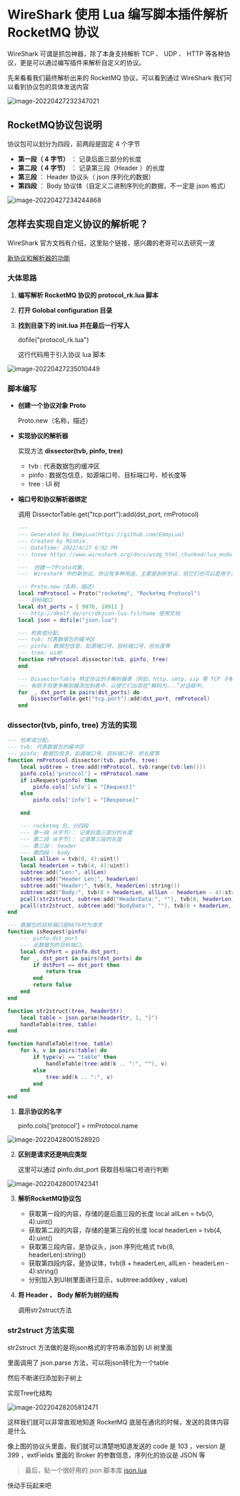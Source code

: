 # WireShark 使用 Lua 编写脚本插件解析 RocketMQ 协议

WireShark 可谓是抓包神器，除了本身支持解析 TCP 、 UDP 、 HTTP 等各种协议，更是可以通过编写插件来解析自定义的协议。

先来看看我们最终解析出来的 RocketMQ 协议，可以看到通过 WireShark 我们可以看到协议包的具体发送内容

![image-20220427232347021](https://tva1.sinaimg.cn/large/e6c9d24egy1h1tninsouhj21ci0u0dkg.jpg)

## RocketMQ协议包说明

协议包可以划分为四段，前两段是固定 4 个字节

-   **第一段（ 4 字节）** ： 记录后面三部分的长度
-   **第二段（ 4 字节）** ： 记录第三段（Header ）的长度
-   **第三段** ： Header 协议头（ json 序列化的数据）
-   **第四段** ： Body 协议体（自定义二进制序列化的数据，不一定是 json 格式）

![image-20220427234244868](https://tva1.sinaimg.cn/large/e6c9d24egy1h1tniorf9nj20rw09kmxh.jpg)

## 怎样去实现自定义协议的解析呢？

WireShark 官方文档有介绍，这里贴个链接，感兴趣的老哥可以去研究一波

[新协议和解析器的功能](https://www.wireshark.org/docs/wsdg_html_chunked/lua_module_Proto.html)

### 大体思路

1.  **编写解析 RocketMQ 协议的 protocol_rk.lua 脚本**
0.  **打开 Golobal configuration 目录**
0.  **找到目录下的 init.lua 并在最后一行写入**

    dofile("protocol_rk.lua")

    这行代码用于引入协议 lua 脚本

![image-20220427235010449](https://tva1.sinaimg.cn/large/e6c9d24egy1h1tnipucywj20ww0u0wih.jpg)

### 脚本编写

-   **创建一个协议对象 Proto**

    Proto.new（名称，描述）

-   **实现协议的解析器**

    实现方法 **dissector(tvb, pinfo, tree)**

    -   tvb : 代表数据包的缓冲区
    -   pinfo : 数据包信息，如源端口号、目标端口号、桢长度等
    -   tree : UI 树

-   **端口号和协议解析器绑定**

    调用 DissectorTable.get("tcp.port"):add(dst_port, rmProtocol)
    
    ```lua
    ---
    --- Generated by EmmyLua(https://github.com/EmmyLua)
    --- Created by MinXie.
    --- DateTime: 2022/4/27 6:02 PM
    --- tosee https://www.wireshark.org/docs/wsdg_html_chunked/lua_module_Proto.html#lua_class_Proto
    
    ---  创建一个Proto对象，
    ---  Wireshark 中的新协议。协议有多种用途。主要是剖析协议，但它们也可以是用于注册偏好以用于其他目的的假人。
    
    --- Proto.new（名称，描述）
    local rmProtocol = Proto("rocketmq", "Rocketmq Protocol")
    --- 目标端口
    local dst_ports = { 9876, 10911 }
    --- http://dkolf.de/src/dkjson-lua.fsl/home 使用文档
    local json = dofile("json.lua")
    
    --- 检索或分配。
    --- tvb: 代表数据包的缓冲区
    --- pinfo: 数据包信息，如源端口号、目标端口号、桢长度等
    --- tree: ui树
    function rmProtocol.dissector(tvb, pinfo, tree)
    end
    
    --- DissectorTable 特定协议的子解析器表（例如，http、smtp、sip 等 TCP 子解析器被添加到表“tcp.port”中）。
    --- 有助于将更多解剖器添加到表中，以便它们出现在“解码为...”对话框中。
    for _, dst_port in pairs(dst_ports) do
        DissectorTable.get("tcp.port"):add(dst_port, rmProtocol)
    end
    ```

### dissector(tvb, pinfo, tree) 方法的实现

```lua
--- 检索或分配。
--- tvb: 代表数据包的缓冲区
--- pinfo: 数据包信息，如源端口号、目标端口号、桢长度等
function rmProtocol.dissector(tvb, pinfo, tree)
    local subtree = tree:add(rmProtocol, tvb:range(tvb:len()))
    pinfo.cols['protocol'] = rmProtocol.name
    if isRequest(pinfo) then
        pinfo.cols['info'] = "[Request]"
    else
        pinfo.cols['info'] = "[Response]"

    end

    --- rocketmq 包，分四段
    --- 第一段（4字节）： 记录后面三部分的长度
    --- 第二段（4字节）： 记录第三段的长度
    --- 第三段： header
    --- 第四段： body
    local allLen = tvb(0, 4):uint()
    local headerLen = tvb(4, 4):uint()
    subtree:add("Len:", allLen)
    subtree:add("Header Len:", headerLen)
    subtree:add("Header:", tvb(8, headerLen):string())
    subtree:add("Body:", tvb(8 + headerLen, allLen - headerLen - 4):string())
    pcall(str2struct, subtree:add("HeaderData:", ""), tvb(8, headerLen):string())
    pcall(str2struct, subtree:add("BodyData:", ""), tvb(8 + headerLen, allLen - headerLen - 4):string())
end

--- 数据包的目标端口是9876时为请求
function isRequest(pinfo)
    --- pinfo.dst_port
    --- 此数据包的目标端口。
    local dstPort = pinfo.dst_port;
    for _, dst_port in pairs(dst_ports) do
        if dstPort == dst_port then
            return true
        end
        return false
    end
end

function str2struct(tree, headerStr)
    local table = json.parse(headerStr, 1, "}")
    handleTable(tree, table)
end

function handleTable(tree, table)
    for k, v in pairs(table) do
        if type(v) == "table" then
            handleTable(tree:add(k .. ":", ""), v)
        else
            tree:add(k .. ":", v)
        end
    end
end
```

1.  **显示协议的名字**

    pinfo.cols['protocol'] = rmProtocol.name

![image-20220428001528920](https://tva1.sinaimg.cn/large/e6c9d24egy1h1tnipakszj20yo05swf8.jpg)

2.  **区别是请求还是响应类型**

    这里可以通过 pinfo.dst_port 获取目标端口号进行判断

![image-20220428001742341](https://tva1.sinaimg.cn/large/e6c9d24egy1h1tniqlll8j212m05m751.jpg)

3.  **解析RocketMQ协议包**

    -   获取第一段的内容，存储的是后面三段的长度 local allLen = tvb(0, 4):uint()
    -   获取第二段的内容，存储的是第三段的长度 local headerLen = tvb(4, 4):uint()
    -   获取第三段内容，是协议头，json 序列化格式 tvb(8, headerLen):string()
    -   获取第四段内容，是协议体，tvb(8 + headerLen, allLen - headerLen - 4):string()
    -   分别加入到UI树里面进行显示，subtree:add(key , value)

3.  **将 Header 、 Body 解析为树的结构**

    调用str2struct方法

### str2struct 方法实现

str2struct 方法做的是将json格式的字符串添加到 UI 树里面

里面调用了 json.parse 方法，可以将json转化为一个table

然后不断递归添加到子树上

实现Tree化结构

![image-20220428205812471](https://tva1.sinaimg.cn/large/e6c9d24egy1h1tnio8j29j20n00c2q3h.jpg)

这样我们就可以非常直观地知道 RocketMQ 底层在通讯的时候，发送的具体内容是什么

像上图的协议头里面，我们就可以清楚地知道发送的 code 是 103 ，version 是 399 ，extFields 里面的 Broker 的参数信息，序列化的协议是 JSON 等

> 最后，贴一个很好用的 json 脚本库 [json.lua](https://warframe.fandom.com/wiki/Module:JSON?action=raw)

快动手玩起来吧